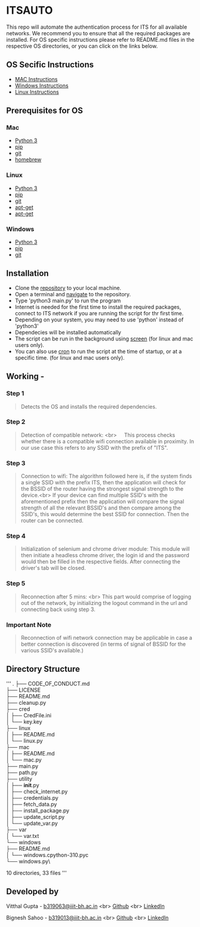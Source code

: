 # ITSAUTO

This repo will automate the authentication process for ITS for all available networks. We recommend you to ensure that all the required packages are installed. For OS specific instructions please refer to README.md files in the respective OS directories, or you can click on the links below.

## OS Secific Instructions

- [MAC Instructions](https://github.com/VitthalGupta/ITSAUTO/tree/main/mac)
- [Windows Instructions](https://github.com/VitthalGupta/ITSAUTO/tree/main/windows)
- [Linux Instructions](https://github.com/VitthalGupta/ITSAUTO/tree/main/linux)

## Prerequisites for OS

### Mac

- [Python 3](https://www.python.org/)
- [pip](https://pip.pypa.io/en/stable/installing/)
- [git](https://git-scm.com/book/en/v2/Getting-Started-Installing-Git)
- [homebrew](http://brew.sh/)

### Linux

- [Python 3](https://www.python.org/)
- [pip](https://pip.pypa.io/en/stable/installing/)
- [git](https://git-scm.com/book/en/v2/Getting-Started-Installing-Git)
- [apt-get](https://help.ubuntu.com/community/AptGet/Howto)
- [apt-get](https://help.ubuntu.com/community/AptGet/Howto)

### Windows

- [Python 3](https://www.python.org/)
- [pip](https://pip.pypa.io/en/stable/installing/)
- [git](https://git-scm.com/book/en/v2/Getting-Started-Installing-Git)

## Installation

- Clone the [repository](https://docs.github.com/en/repositories/creating-and-managing-repositories/cloning-a-repository) to your local machine.
- Open a terminal and [navigate](https://www.redhat.com/sysadmin/navigating-filesystem-linux-terminal) to the repository.
- Type 'python3 main.py' to run the program
- Internet is needed for the first time to install the required packages, connect to ITS network if you are running the script for thr first time.
- Depending on your system, you may need to use 'python' instead of 'python3'
- Dependecies will be installed automatically
- The script can be run in the background using [screen](https://www.howtogeek.com/662422/how-to-use-linuxs-screen-command/) (for linux and mac users only).
- You can also use [cron](https://opensource.com/article/17/11/how-use-cron-linux) to run the script at the time of startup, or at a specific time. (for linux and mac users only).

## Working -

### Step 1

 > Detects the OS and installs the required dependencies.

### Step 2

> Detection of compatible network: <br\>
> &nbsp; &nbsp; This process checks whether there is a compatible wifi connection available in proximity. In our use case this refers to any SSID with the prefix of "ITS".

### Step 3

 > Connection to wifi: The algorithm followed here is, if the system finds a single SSID with the prefix ITS, then the application will check for the BSSID of the router having the strongest signal strength to the device.<br\>
 > If your device can find multiple SSID's with the aforementioned prefix then the application will compare the signal strength of all the relevant BSSID's and then compare among the SSID's, this would determine the best SSID for connection. Then the router can be connected.

### Step 4

 > Initialization of selenium and chrome driver module: This module will then initiate a headless chrome driver, the login id and the password would then be filled in the respective fields. After connecting the driver's tab will be closed.

### Step 5

  > Reconnection after 5 mins: <br\>
  > This part would comprise of logging out of the network, by initializing the logout command in the url and connecting back using step 3.

### Important Note

 > Reconnection of wifi network connection may be applicable in case a better connection is discovered (in terms of signal of BSSID for the various SSID's available.)

## Directory Structure

'''
.
├── CODE_OF_CONDUCT.md \
├── LICENSE\
├── README.md \
├── cleanup.py\
├── cred\
│   ├── CredFile.ini\
│   └── key.key\
├── linux\
│   ├── README.md\
│   └── linux.py\
├── mac\
│   ├── README.md\
│   └── mac.py\
├── main.py\
├── path.py\
├── utility\
│   ├── __init__.py\
│   ├── check_internet.py\
│   ├── credentials.py\
│   ├── fetch_data.py\
│   ├── install_package.py\
│   ├── update_script.py\
│   └── update_var.py\
├── var\
│   └── var.txt\
└── windows\
    ├── README.md\
    │   └── windows.cpython-310.pyc\
    └── windows.py\

10 directories, 33 files
'''

## Developed by

Vitthal Gupta - b319063@iiit-bh.ac.in <br\> [Github](https://github.com/VitthalGupta) <br\> [LinkedIn](https://www.linkedin.com/in/vitthal-g-0a0717b8/)

Bignesh Sahoo - b319013@iiit-bh.ac.in <br\> [Github](https://github.com/bigsbunny) <br\> [LinkedIn](https://www.linkedin.com/in/bighnesh-sahoo/)
